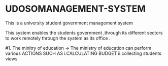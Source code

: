 # UDOSOMANAGEMENT-SYSTEM
This is a university student government management system  

This system enables the students government ,through its different sectors to work remotely through the system as its office .

#1. The minitry of education
-> The ministry of education can perform various ACTIONS SUCH AS
i.CALCULATING BUDGET
ii.collecting students views

